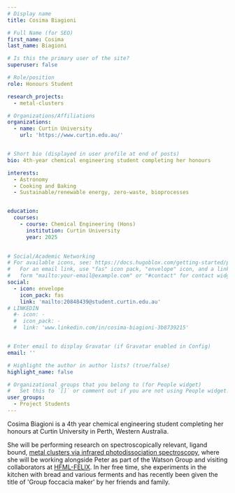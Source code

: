 ```yaml
---
# Display name
title: Cosima Biagioni

# Full Name (for SEO)
first_name: Cosima
last_name: Biagioni

# Is this the primary user of the site?
superuser: false

# Role/position
role: Honours Student

research_projects:
  - metal-clusters

# Organizations/Affiliations
organizations:
  - name: Curtin University
    url: 'https://www.curtin.edu.au/'


# Short bio (displayed in user profile at end of posts)
bio: 4th-year chemical engineering student completing her honours 

interests:
  - Astronomy
  - Cooking and Baking 
  - Sustainable/renewable energy, zero-waste, bioprocesses


education:
  courses:
    - course: Chemical Engineering (Hons)
      institution: Curtin University
      year: 2025
  

# Social/Academic Networking
# For available icons, see: https://docs.hugoblox.com/getting-started/page-builder/#icons
#   For an email link, use "fas" icon pack, "envelope" icon, and a link in the
#   form "mailto:your-email@example.com" or "#contact" for contact widget.
social:
  - icon: envelope
    icon_pack: fas
    link: 'mailto:20848439@student.curtin.edu.au'
# LINKEDIN
  #- icon: -
  #  icon_pack: -
  #  link: 'www.linkedin.com/in/cosima-biagioni-3b8739215'


# Enter email to display Gravatar (if Gravatar enabled in Config)
email: ''

# Highlight the author in author lists? (true/false)
highlight_name: false

# Organizational groups that you belong to (for People widget)
#   Set this to `[]` or comment out if you are not using People widget.
user_groups:
  - Project Students 
---
```


Cosima Biagioni is a 4th year chemical engineering student completing her honours at Curtin University in Perth, Western Australia. 

She will be performing research on spectroscopically relevant, ligand bound, [metal clusters via infrared photodissociation spectroscopy](https://watsonlaserlab.com/research/metal_clusters/), where she will be working alongside Peter as part of the Watson Group and visiting collaborators at [HFML-FELIX](https://hfml-felix.com/). In her free time, she experiments in the kitchen with bread and various ferments and has recently been given the title of 'Group foccacia maker' by her friends and family.
